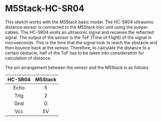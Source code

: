 # M5Stack-HC-SR04

This sketch works with the M5Stack basic model.
The HC-SR04 ultrasonic distance sensor is connected to the M5Stack bsic unit using the jumper cables.
The HC-SR04 emits an ultrasonic signal and recieves the reflected signal.
The output of the sensor is the ToF (Time of Flight) of the signal in microseconds.
This is the time that the signal took to reach the obstacle and then bounce back at the sensor. 
Therefore, to calculate the distance to a certain obstacle, half of the ToF has to be taken into consideration for calculation of distance.

The pin arrangement between the sensor and the M5Stack is as follows.

| HC-SR04 | M5Stack |
| :---: | :---: |
| Echo  | 5 |
| Trig  | 2 |
| Gnd | G |
| Vcc  | 5V |
